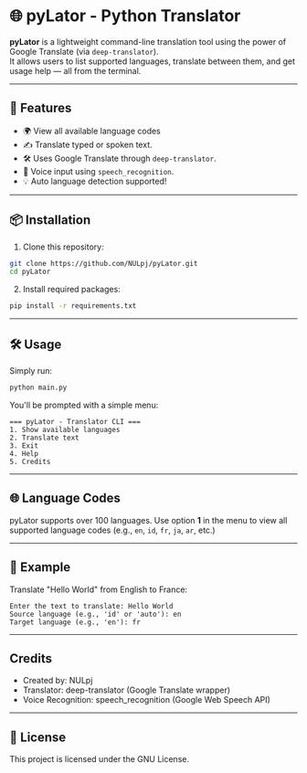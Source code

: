 # 🌐 pyLator - Python Translator

**pyLator** is a lightweight command-line translation tool using the power of Google Translate (via `deep-translator`).  
It allows users to list supported languages, translate between them, and get usage help — all from the terminal.

---

## 🚀 Features

- 🌍 View all available language codes
- ✍️ Translate typed or spoken text.
- 🛠️ Uses Google Translate through `deep-translator`.
- 🎤 Voice input using `speech_recognition`.
- 💡 Auto language detection supported!

---

## 📦 Installation

1. Clone this repository:
```bash
git clone https://github.com/NULpj/pyLator.git
cd pyLator
```

2. Install required packages:
```bash
pip install -r requirements.txt
```

---

## 🛠️ Usage

Simply run:

```bash
python main.py
```

You'll be prompted with a simple menu:

```
=== pyLator - Translator CLI ===
1. Show available languages
2. Translate text
3. Exit
4. Help
5. Credits
```

---

## 🌐 Language Codes

pyLator supports over 100 languages. Use option **1** in the menu to view all supported language codes (e.g., `en`, `id`, `fr`, `ja`, `ar`, etc.)

---

## 📖 Example

Translate "Hello World" from English to France:

```
Enter the text to translate: Hello World
Source language (e.g., 'id' or 'auto'): en
Target language (e.g., 'en'): fr
```

---

## Credits

- Created by: NULpj
- Translator: deep-translator (Google Translate wrapper)
- Voice Recognition: speech_recognition (Google Web Speech API)

---

## 📄 License

This project is licensed under the GNU License.
